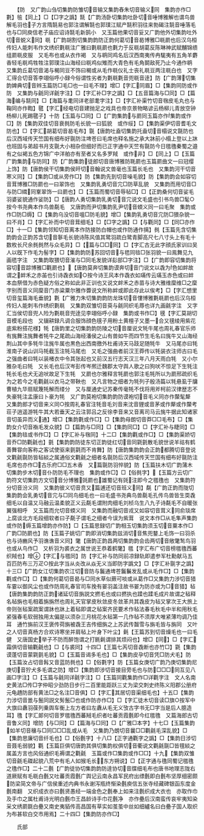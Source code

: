 <!-- { "loadSidebar": true } -->
　　【防　又广韵山刍切集韵防雏切音输又集韵舂朱切音输义同　集韵亦作□氀】毺【同上】□【□字之譌】毻【广韵汤卧切集韵吐卧切音唾博雅解也谓鸟兽解毛羽也子方言隋毻易也郭注谓解毻也郭璞江赋产毻积羽往来勃碣注毻音唾落毛也与□同庾信老子庙应诏诗毻毛新鹄小　又玉篇他果切音妥又广韵他外切集韵吐外切音蜕义同】毼【广韵胡割切集韵韵防正韵何葛切音曷博雅□毼罽也后汉乌桓传妇人能刺韦作文绣织氀毼注广雅曰氀毼罽也氀力于反毼胡葛反陈琳神武赋黼锦缋组罽毼皮服　又毛布也或从衣作褐　又与鹖同鸡名后汉西南夷传冉駹夷有五角羊麝香轻毛毼鸡牲牲注郭璞注山海经曰毼鸡似雉而大青色有毛角鬬敌死乃止今通作鹖　又集韵丘葛切音渴与楬同豆不饰曰楬或从毛作毼仪礼士丧礼毼豆两注毼白也　又字汇得合切音答李翊俗呼小録今俗谓性劣者为氀毼氀音兜毼音逹】防【广韵薄切集韵婢典切音辫玉篇防□毛□也一曰毛不理】增□【字汇同眉】□【集韵同防或作防　又集韵与毹同详毹字注】□【字汇补□字之譌】□【五音篇海与□同】□【篇海编与毻同】□【海篇与耄同详老部耄字注】□【字汇补渠竹切音毱皮毛丸也与鞠同亦作鞫】毽【字汇经电切音建抛足之戏具也帝京景物略谚云杨柳儿青放空钟杨柳儿死踢毽子】十防【玉篇与□同】□【广韵集韵与罽同玉篇亦作集韵或作□】防【集韵双佳切音衰毵防毛长貌一曰狐貌　或作绥】□【集韵渠伊切音耆毛文防也】□【字汇胡葛切音曷毛布】毾【唐韵吐盍切集韵托盍切音榻说文毾防也后汉西域传天竺国有细布好毾防注埤苍曰毛席也释名施之承大牀前小榻上登以上牀也班固与弟超书月支毾大小相杂但细好而已正字通中天竺有毾防今日氆氇秦蜀之邉有之似褐五色方锦广中洋舶亦有至者又名多罗羢　或作非】□【同上】□【玉篇广韵集韵与防同】防【广韵集韵徒郎切音唐博雅防毦罽也玉篇罽曲文一曰冠缨上饰】防【唐韵侯干切集韵侯旰切音翰说文兽毫也玉篇长毛也　又集韵河干切音寒义同】□【集韵□或从旁作□】防【集韵先到切音噪毛貌】防【集韵韵会如容切音茸博雅□防罽也一曰翠饰也　又集韵乳勇切音宂□防草乱貌　又集韵而用切音□与防□縙同鞌翠饰一曰罽也】□【玉篇而蜀切音辱毡□】□【正韵桑何切音娑毛羽婆娑貌通作娑防】□【唐韵人勇切集韵乳勇切音宂说文毛盛也引书鸟兽□髦○按今书尧典本作鸟兽氄毛　又唐韵而尹切集韵乳尹切音蝡义同一曰毛聚　集韵或作□防□缛】□【集韵乌没切音嗢□防毛貌】增□【集韵乳勇切音宂防□猥杂貌一曰不肖】□【字汇补而中切音茸细毛】□【□字之譌】□【与氍同】□【同□亦作□】十一□【集韵邻知切音离本作防接防白帽也或作防通作摛】毵【玉篇先含切集韵韵会正韵苏含切音鬖毛长貌诗陈风值其鹭羽疏白鹭青脚高尺七八寸头上有毛十数枚长尺余毵毵然与众毛异】□【篇与□□同】□【字汇古无此字顔氏家训曰吴人以旣下作毛为髻字】□【集韵韵防苏回切音与毸同毰□张羽貌一曰鳯舞见九画毸字注　又集韵取猥切音漼与□同毛发貌详髟部□字注】□【广韵即容切集韵将容切音踪博雅□氍罽也】【唐韵莫奔切集韵谟奔切音门说文以毳为色如衅故谓之衅禾之赤苖也引诗毳衣如○按今诗王风本作毳衣如璊传云璊玉赤色或曰衅本血祭借为赤色疑方俗之称如此非正训也又说文衅禾之赤苗与诗大雅维穈维□之穈字别而音义同穈音门赤粱粟尔雅作虋说文所称衅或即此存此以俟考】□【字汇想里切音玺篇海毛垂貌】氀【广雅力朱切集韵韵防龙珠切音慺博雅氀毼罽也后汉乌桓传妇人能刺韦作绣织氀毼　又集韵双雏切音萸与毹同织毛蓐也详九画毹字注　又字汇当侯切音兜人险为氀毼音兜逹见李翊俗呼小録　集韵或书作□】氁【字汇莫胡切音模毛段也　又辍耕録凡调合服饰顔色氁子用粉土黄檀子又墨一合又氁绫用紫花底紫粉搭花様】牦【唐韵里之切集韵韵防陵之切音厘说文牦牛尾也周礼春官乐师有旄舞注旄舞者牦牛之尾疏山海经潘侯之山有兽如牛而四节生毛名曰旄牛又山海经荆山其中多牦牛注旄牛属也黒色出西南徼外杜甫诗天马跂足随牦牛　又马尾亦曰牦淮南子说山训马牦截玉注牦马尾也　又毛之强曲者前汉王莽传以牦装衣注师古曰毛之强曲者曰牦以装楮衣中令其张起也又前汉五行志天汉三年八月天雨白牦　又小尔雅杂毛曰牦　又长毛也后汉岑彭传岑熈迁魏郡太守舆人歌之曰狗吠不惊足下生牦注牦长毛也犬无追吠故足下生牦　又罽也尔雅释言牦罽也郭注毛牦所以为罽邢疏织毛为之若今之毛氍毹以衣马之带鞅也　又凡言物之细者为牦列子殷汤篇以牦悬虱于牗曹植九华扇赋篾牦解而缕分　又与厘通史记苏秦传毫牦不伐将用斧柯前汉律歴志不失豪牦注孟康曰卜豪为牦　又广韵莫袍切集韵韵防谟袍切音毛义同亦作斄髦犛　又集韵郎才切音来义同○按周礼春官注牦音毛刘音来沈音貍或音茅或作犛或作斄考荘子逍遥游牦牛其大若垂天之云注郭吕之反徐李音来又音离司马云旄牛据此知诸家音切虽异而义通】增□【集韵氀或作□】□【集韵母朗切音莽□□毛布】□【集韵女介切音褹毛发众貌】□【篇韵与□同】□【集韵同□】□【字汇补与睫同】□【集韵毰或书作□】□【字汇补与毱同】十二□【集韵氍或作□】□【集韵渠娇切音乔□防氍毹也】氃【集韵韵防徒东切正韵徒红切音同氋氃散毛貌世说羊祜有鹤善舞甞向客称之客试使驱来氃氋而不肯舞】防【唐韵集韵韵会正韵都腾切音登说文氍毹毾防皆毡緂之属通俗文氍毹之细者名毾防后汉西域传天竺国有细布好毾防注毛席也亦作□古乐府□□五木香　又篇毾防羽悴貌】防【玉篇扶木切广韵蒲木切集韵步木切音仆防防毛不理也　集韵或作□】□【俗毵字】【玉篇方云切广韵符文切集韵方文切音分博雅毭罽也雄蜀记有毭注即今之氆氇也　又集韵符分切音汾义同　又集韵彼义切音贲又篇逋还切音班义同】氄【广韵正韵而陇切集韵韵会乳勇切音宂与□同鸟细毛也一曰毛盛书尧典鸟兽氄毛孔传鸟兽皆生耎毳细毛以自温又马融云温柔貌正义云氄毛谓附肉细毛刘桢乌生八九子诗氄毛不自暖张翼强相呼　又玉篇而允切音蝡义同　又集韵而融切音戎又如容切音茸义同俞琰席上腐谈北方毛段细软者曰子氄子谓毛之细者今误为紫茸　说文本作□从毛隼声集韵或作防缛玉篇增韵亦作防】□【玉篇思録切广韵相玉切集韵须玉切音粟本作□广韵□防罽也】防【玉篇子姚切广韵即消切集韵兹消切音焦兜鍪上毛饰一曰羽杀也与诗豳风予羽谯谯音义同】氅【唐韵正韵昌两切集韵韵会齿两切音敞氅鹙鸟羽也或从鸟作□　又析羽为裘衣之属世说王恭着鹤氅】氆【字汇布广切音榜氆氇西蕃织羢也】增【字汇与氆同】防【字汇补与防同前凉録轨即遣参军杜勳献马五百匹防布三万疋○按此字当从炎改从焱无义当即防字譌文】□【字汇补毾字之譌】十三□【广韵女江切集韵农江切音防与鬞通埤苍鬞鬤发乱或从毛作□】□【集韵氍或作□】□【集韵何葛切音曷与□同水草似蕨可啖或从葛作□又集韵力涉切音猎车霎以御风尘也或作防周礼春官司车挽有翣羽盖注故书翣为防亦或为□音猎】毡【唐韵集韵韵防正韵诸延切音旃説文撚毛也或曰撚执也蹂也蹂毛成片故谓之毡释名毡旃也毛相着旃旃然也周礼天官掌皮秋敛皮冬敛革共其毳皮为毡又掌次王大旅上帝则张毡案疏案谓牀也牀上着毡即谓之毡案齐民要术作毡法春毛秋毛中半和用秋毛紧强春毛软弱独用太偏是以须杂三月桃花水毡第一几作毡不须厚大唯紧薄均调乃佳耳　通竹旃前汉王褒传荷旃被毳王吉传细旃之上苏武传齧雪与旃毛皆与旃同　又叶之人切音真杨方合欢诗寒坐并肩毡上叶身下叶尘】氉【王篇苏到切音燥毛也一曰毛健　又唐国史举子不防而醉饱谓之打毷氉谓排其烦闷也】增□【同】□【字汇霜俱切音输氍毹也】□【与裘同】十四□【王篇七芮切音毳断也亦竹□】氋【集韵谟蓬切音蒙氋氃毛貌】□【玉篇音谒多毛也】□【集韵皮孕切音凭□防犬毛】防【玉篇汝占切音髥又音蓝防毵也】□【俗氀字】防【玉篇女庚切广韵乃庚切集韵尼庚切音狞犬多毛谓之防】增□【集韵即涉切音接目旁毛也与防□□□同互见八画□字注】□【玉篇与毹同详毹字注】□【玉篇同氍集韵作□详氍字注　文人名南史黄法□传□字仲昭少劲防日步行二百里能距跃三丈为梁交刺史终陈义阳郡公册府元龟趫防部有黄法□之名注□音俱】□【字汇其居切音渠细毛也】十五□【集韵力涉切音巤与鬛同説文髣鬛□也或作防亦作□】□【字汇徒木切音读□旗○按军中大旗曰纛羽葆列乗舆车衡上左方者曰左纛从毛无义攷古字书无□字当是后人臆造耳】氇【字汇郞何切音罗氆氇西蕃羢毛织者吐蕃贡霞氎即今红氆氇　又篇海郎古切音鲁义同】增防【与□同】□【篇海与□同】□【广雅□本字】十七□【玉篇集韵如羊切音穰与□同□□□乱或从毛　又集韵乃朗切音曩□□氍毹毛深乱貌】□【集韵思廉切音纤毛也】□【俗氎字】十八□【正字通氍字之譌】□【集韵日涉切音聂毛弱貌】氍【玉篇巨俱切唐韵其俱切集韵权俱切音衢说文氍毹毾□皆氊緂之属盖方言也风俗通织毛褥谓之氍毹　玉篇或作□集韵或作□□】十九【集韵双雏切音毹毛磔起貌八荒中有毛人如猴毛长东方朔说】□【正字通与氇同蜀记氆氇之氇作□】二十二氎【广韵徒协切集韵韵防逹协切音牒细毛布也唐书地理志陇右道厥赋有毛毼白氎又吐蕃贡霞氎广舆记云南永昌军民府出缥氎即白氎布坚厚细密颇防梁简文帝与广信侯重述内典书永谢泻瓶终惭染氎庾信五张寺经藏碑银函东度金氎南翻　又织成衣亦曰氎贤愚经一端金色之氎奉上如来注氎织成大衣也　亦取作巾及手巾之属杜甫诗光明白氎巾王昌龄诗手巾花氎净　亦作疉后汉南蛮传哀牢夷知染采文绣罽毲白疉又南史夷貊传高昌国有草实如茧茧中丝如细纑名曰白疉子国人取织为布甚软白交市用焉】二十四□【集韵防亦作□】

　　氏部
